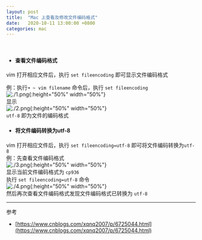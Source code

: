 ```yaml
---
layout: post
title:  "Mac 上查看及修改文件编码格式"
date:   2020-10-11 13:00:00 +0800
categories: mac
---
```

<br>

- #### 查看文件编码格式

vim 打开相应文件后，执行 `set fileencoding` 即可显示文件编码格式

例：执行`➜ ~ vim filename` 命令后，执行 `set fileencoding`
<br>
![./1.png](./1.png){:height="50%" width="50%"}
<br>
显示
<br>
![./2.png](./2.png){:height="50%" width="50%"}
<br>
`utf-8` 即为文件的编码格式

- #### 将文件编码转换为utf-8

vim 打开相应文件后，执行 `set fileencoding=utf-8` 即可将文件编码转换为`utf-8`
<br>
例：先查看文件编码格式
<br>
![./3.png](./3.png){:height="50%" width="50%"}
<br>
显示当前文件编码格式为 `cp936`
<br>
执行 `set fileencoding=utf-8` 命令
<br>
![./4.png](./4.png){:height="50%" width="50%"}
<br>
然后再次查看文件编码格式发现文件编码格式已转换为 `utf-8`
<br>

---

参考

- [https://www.cnblogs.com/xqnq2007/p/6725044.html](https://www.cnblogs.com/xqnq2007/p/6725044.html)
